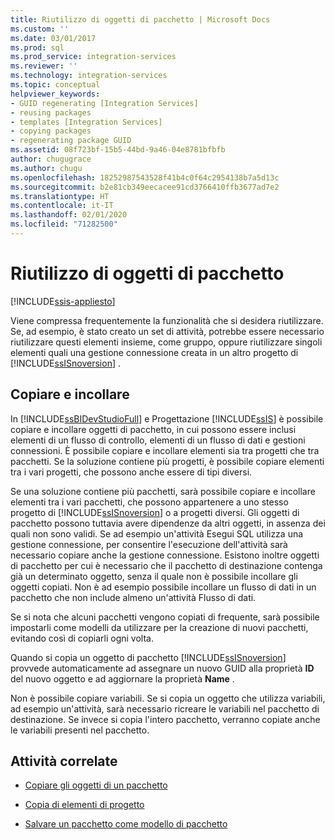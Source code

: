 ```yaml
---
title: Riutilizzo di oggetti di pacchetto | Microsoft Docs
ms.custom: ''
ms.date: 03/01/2017
ms.prod: sql
ms.prod_service: integration-services
ms.reviewer: ''
ms.technology: integration-services
ms.topic: conceptual
helpviewer_keywords:
- GUID regenerating [Integration Services]
- reusing packages
- templates [Integration Services]
- copying packages
- regenerating package GUID
ms.assetid: 08f723bf-15b5-44bd-9a46-04e8781bfbfb
author: chugugrace
ms.author: chugu
ms.openlocfilehash: 18252987543528f41b4c0f64c2954138b7a5d13c
ms.sourcegitcommit: b2e81cb349eecacee91cd3766410ffb3677ad7e2
ms.translationtype: HT
ms.contentlocale: it-IT
ms.lasthandoff: 02/01/2020
ms.locfileid: "71282500"
---
```

# <a name="reuse-of-package-objects"></a>Riutilizzo di oggetti di pacchetto

[!INCLUDE[ssis-appliesto](../includes/ssis-appliesto-ssvrpluslinux-asdb-asdw-xxx.md)]


  Viene compressa frequentemente la funzionalità che si desidera riutilizzare. Se, ad esempio, è stato creato un set di attività, potrebbe essere necessario riutilizzare questi elementi insieme, come gruppo, oppure riutilizzare singoli elementi quali una gestione connessione creata in un altro progetto di [!INCLUDE[ssISnoversion](../includes/ssisnoversion-md.md)] .  
  
## <a name="copy-and-paste"></a>Copiare e incollare  
 In [!INCLUDE[ssBIDevStudioFull](../includes/ssbidevstudiofull-md.md)] e Progettazione [!INCLUDE[ssIS](../includes/ssis-md.md)] è possibile copiare e incollare oggetti di pacchetto, in cui possono essere inclusi elementi di un flusso di controllo, elementi di un flusso di dati e gestioni connessioni. È possibile copiare e incollare elementi sia tra progetti che tra pacchetti. Se la soluzione contiene più progetti, è possibile copiare elementi tra i vari progetti, che possono anche essere di tipi diversi.  
  
 Se una soluzione contiene più pacchetti, sarà possibile copiare e incollare elementi tra i vari pacchetti, che possono appartenere a uno stesso progetto di [!INCLUDE[ssISnoversion](../includes/ssisnoversion-md.md)] o a progetti diversi. Gli oggetti di pacchetto possono tuttavia avere dipendenze da altri oggetti, in assenza dei quali non sono validi. Se ad esempio un'attività Esegui SQL utilizza una gestione connessione, per consentire l'esecuzione dell'attività sarà necessario copiare anche la gestione connessione. Esistono inoltre oggetti di pacchetto per cui è necessario che il pacchetto di destinazione contenga già un determinato oggetto, senza il quale non è possibile incollare gli oggetti copiati. Non è ad esempio possibile incollare un flusso di dati in un pacchetto che non include almeno un'attività Flusso di dati.  
  
 Se si nota che alcuni pacchetti vengono copiati di frequente, sarà possibile impostarli come modelli da utilizzare per la creazione di nuovi pacchetti, evitando così di copiarli ogni volta.  
  
 Quando si copia un oggetto di pacchetto [!INCLUDE[ssISnoversion](../includes/ssisnoversion-md.md)] provvede automaticamente ad assegnare un nuovo GUID alla proprietà **ID** del nuovo oggetto e ad aggiornare la proprietà **Name** .  
  
 Non è possibile copiare variabili. Se si copia un oggetto che utilizza variabili, ad esempio un'attività, sarà necessario ricreare le variabili nel pacchetto di destinazione. Se invece si copia l'intero pacchetto, verranno copiate anche le variabili presenti nel pacchetto.  
  
## <a name="related-tasks"></a>Attività correlate  
  
-   [Copiare gli oggetti di un pacchetto](../integration-services/copy-package-objects.md)  
  
-   [Copia di elementi di progetto](https://msdn.microsoft.com/library/1606c54d-20f9-49f3-a4ef-caad83a772aa)  
  
-   [Salvare un pacchetto come modello di pacchetto](https://msdn.microsoft.com/library/efe66cec-3933-4f6e-8d35-fe3d300de66c)  
  
  
